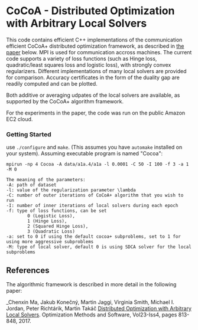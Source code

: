 # CoCoA - Distributed Optimization with Arbitrary Local Solvers

This code contains efficient C++ implementations of the communication efficient CoCoA+ distributed optimization framework, as described in [the paper](http://arxiv.org/abs/1512.04039) below.
MPI is used for communication accross machines.
The current code supports a variety of loss functions (such as Hinge loss, quadratic/least squares loss and logistic loss), with strongly convex regularizers. Different implementations of many local solvers are provided for comparison.
Accuracy certificates in the form of the duality gap are readily computed and can be plotted.

Both additive or averaging udpates of the local solvers are available, as supported by the CoCoA+ algorithm framework.

For the experiments in the paper, the code was run on the public Amazon EC2 cloud.

### Getting Started
use `./configure` and `make`. (This assumes you have `automake` installed on your system).
Assuming executable program is named "Cocoa":

```
mpirun -np 4 Cocoa -A data/a1a.4/a1a -l 0.0001 -C 50 -I 100 -f 3 -a 1 -M 0

The meaning of the parameters:
-A: path of dataset
-l: value of the regularization parameter \lambda
-C: number of outer iterations of CoCoA+ algorithm that you wish to run
-I: number of inner iterations of local solvers during each epoch
-f: type of loss functions, can be set
        0 (Logistic Loss),
        1 (Hinge Loss),
        2 (Squared Hinge Loss),
        3 (Quadratic Loss)
-a: set to 0 if using the default cocoa+ subproblems, set to 1 for using more aggressive subproblems 
-M: type of local solver, default 0 is using SDCA solver for the local subproblems
```

## References
The algorithmic framework is described in more detail in the following paper:

_Chenxin Ma, Jakub Konečný, Martin Jaggi, Virginia Smith, Michael I. Jordan, Peter Richtárik, Martin Takáč [Distributed Optimization with Arbitrary Local Solvers](http://arxiv.org/abs/1512.04039). Optimization Methods and Software, Vol23-Iss4, pages 813-848, 2017.
